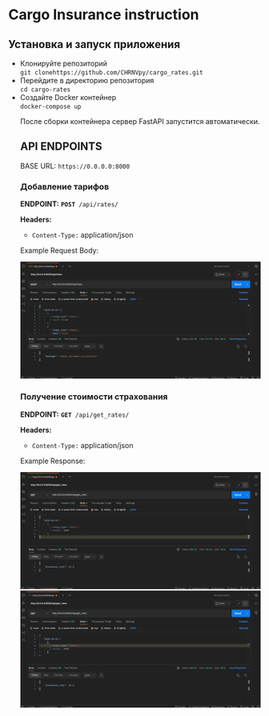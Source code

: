 <h1>Cargo Insurance instruction<p>

<h2>Установка и запуск приложения</h2>
<section><ul>
<li>Клонируйте репозиторий<br><code>git clonehttps://github.com/CHRNVpy/cargo_rates.git</code></li>
<li>Перейдите в директорию репозитория<br><code>cd cargo-rates</code></li>
<li>Создайте Docker контейнер<br><code>docker-compose up</code></li>
</ul>
</section>

<section>
<ul>После сборки контейнера сервер FastAPI запустится автоматически.<br>
    

<h2>API ENDPOINTS</h2>
<p>BASE URL: <code>https://0.0.0.0:8000</code></p>
<section>
  <h3>Добавление тарифов</h3>
  <p><strong>ENDPOINT:</strong> <code><strong>POST</strong> /api/rates/</code></p>
  <p><strong>Headers:</strong></p>
  <ul>
    <li><code>Content-Type:</code> application/json</li>
  </ul>
  <p>Example Request Body:</p>
  <img src="images/rates.png" alt="Rates Add Example Request">
</section>
<section>
  <h3>Получение cтоимости страхования</h3>
  <p><strong>ENDPOINT:</strong> <code><strong>GET</strong> /api/get_rates/</code></p>
  <p><strong>Headers:</strong></p>
  <ul>
    <li><code>Content-Type:</code> application/json</li>
  </ul>
  <p>Example Response:</p>
  <img src="images/get_rates_1.png" alt="Insurance Cost Example Response">
  <img src="images/get_rates_2.png" alt="Insurance Cost Example Response">
</section>
